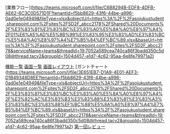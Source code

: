 
[業務フロー](https://teams.microsoft.com/l/file/C6B8294B-EDF8-4DFB-AE62-6C3C0D571D1F?tenantId=f5bb8629-43f6-44be-a996-0ad0e1e04949&fileType=xlsx&objectUrl=https%3A%2F%2Fasojukustudent.sharepoint.com%2Fsites%2FSD2F_abcc2178%2FShared%20Documents%2F%E3%83%81%E3%83%BC%E3%83%A0%E5%8A%A0%E8%97%A4%2F01%E6%A5%AD%E5%8B%99%E3%83%95%E3%83%AD%E3%83%BC(%E5%8A%A0%E8%97%A4%E7%B5%84%EF%BC%89.xlsx&baseUrl=https%3A%2F%2Fasojukustudent.sharepoint.com%2Fsites%2FSD2F_abcc2178&serviceName=teams&threadId=19:7052a589cea740ca86f3badd350c5d08@thread.tacv2&groupId=1504d457-a1d7-4c62-95aa-6e8fe79971a2)

[機能一覧](https://teams.microsoft.com/l/file/0E2B8277-FA81-4C93-8B7B-42B038D6091E?tenantId=f5bb8629-43f6-44be-a996-0ad0e1e04949&fileType=xlsx&objectUrl=https%3A%2F%2Fasojukustudent.sharepoint.com%2Fsites%2FSD2F_abcc2178%2FShared%20Documents%2F%E3%83%81%E3%83%BC%E3%83%A0%E5%8A%A0%E8%97%A4%2F02%E6%A9%9F%E8%83%BD%E4%B8%80%E8%A6%A7(%E3%83%81%E3%83%BC%E3%83%A0%E5%8A%A0%E8%97%A4).xlsx&baseUrl=https%3A%2F%2Fasojukustudent.sharepoint.com%2Fsites%2FSD2F_abcc2178&serviceName=teams&threadId=19:7052a589cea740ca86f3badd350c5d08@thread.tacv2&groupId=1504d457-a1d7-4c62-95aa-6e8fe79971a2)
[画面一覧](https://teams.microsoft.com/l/file/C53587DA-068A-4D14-8532-142571EADA27?tenantId=f5bb8629-43f6-44be-a996-0ad0e1e04949&fileType=xlsx&objectUrl=https%3A%2F%2Fasojukustudent.sharepoint.com%2Fsites%2FSD2F_abcc2178%2FShared%20Documents%2F%E3%83%81%E3%83%BC%E3%83%A0%E5%8A%A0%E8%97%A4%2F03%E7%94%BB%E9%9D%A2%E4%B8%80%E8%A6%A7(%E3%83%81%E3%83%BC%E3%83%A0%E5%8A%A0%E8%97%A4).xlsx&baseUrl=https%3A%2F%2Fasojukustudent.sharepoint.com%2Fsites%2FSD2F_abcc2178&serviceName=teams&threadId=19:7052a589cea740ca86f3badd350c5d08@thread.tacv2&groupId=1504d457-a1d7-4c62-95aa-6e8fe79971a2)
[画面レイアウト](https://teams.microsoft.com/l/file/A2330F22-DD30-4FD6-8F44-1E80B9E12EBF?tenantId=f5bb8629-43f6-44be-a996-0ad0e1e04949&fileType=xlsx&objectUrl=https%3A%2F%2Fasojukustudent.sharepoint.com%2Fsites%2FSD2F_abcc2178%2FShared%20Documents%2F%E3%83%81%E3%83%BC%E3%83%A0%E5%8A%A0%E8%97%A4%2F04%E7%94%BB%E9%9D%A2%E3%83%AC%E3%82%A4%E3%82%A2%E3%82%A6%E3%83%88(%E5%8A%A0%E8%97%A4%E7%B5%84).xlsx&baseUrl=https%3A%2F%2Fasojukustudent.sharepoint.com%2Fsites%2FSD2F_abcc2178&serviceName=teams&threadId=19:7052a589cea740ca86f3badd350c5d08@thread.tacv2&groupId=1504d457-a1d7-4c62-95aa-6e8fe79971a2)
[ガントチャート(https://teams.microsoft.com/l/file/3E651EB7-D1A9-4E01-AEF3-D1B49348D8EE?tenantId=f5bb8629-43f6-44be-a996-0ad0e1e04949&fileType=xls&objectUrl=https%3A%2F%2Fasojukustudent.sharepoint.com%2Fsites%2FSD2F_abcc2178%2FShared%20Documents%2F%E3%83%81%E3%83%BC%E3%83%A0%E5%8A%A0%E8%97%A4%2F%E3%82%AC%E3%83%B3%E3%83%88%E3%83%81%E3%83%A3%E3%83%BC%E3%83%88%EF%BC%88%E5%8A%A0%E8%97%A4%E7%B5%84%EF%BC%89.xls&baseUrl=https%3A%2F%2Fasojukustudent.sharepoint.com%2Fsites%2FSD2F_abcc2178&serviceName=teams&threadId=19:7052a589cea740ca86f3badd350c5d08@thread.tacv2&groupId=1504d457-a1d7-4c62-95aa-6e8fe79971a2)
[第一回レビュー](https://teams.microsoft.com/l/file/A0765340-02A4-4D64-A549-56653775E534?tenantId=f5bb8629-43f6-44be-a996-0ad0e1e04949&fileType=pptx&objectUrl=https%3A%2F%2Fasojukustudent.sharepoint.com%2Fsites%2FSD2F_abcc2178%2FShared%20Documents%2F%E3%83%81%E3%83%BC%E3%83%A0%E5%8A%A0%E8%97%A4%2F%E7%AC%AC%E4%B8%80%E5%9B%9E%E3%83%AC%E3%83%93%E3%83%A5%E3%83%BC_%E5%8A%A0%E8%97%A4.pptx&baseUrl=https%3A%2F%2Fasojukustudent.sharepoint.com%2Fsites%2FSD2F_abcc2178&serviceName=teams&threadId=19:7052a589cea740ca86f3badd350c5d08@thread.tacv2&groupId=1504d457-a1d7-4c62-95aa-6e8fe79971a2)

